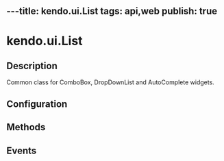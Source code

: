 ---title: kendo.ui.List
tags: api,web
publish: true
---
# kendo.ui.List

## Description



Common class for ComboBox, DropDownList and AutoComplete widgets.

## Configuration

## Methods

## Events